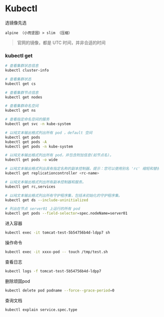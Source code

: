 # Kubectl



选镜像先选 

```
alpine （小而坚固）> slim （压缩）
```

> 官网的镜像，都是 UTC 时间，并非合适的时间





### kubectl get

```sh
# 查看集群状态信息
kubectl cluster-info

# 查看集群状态
kubectl get cs

# 查看集群节点信息
kubectl get nodes

# 查看集群命名空间
kubectl get ns

# 查看指定命名空间的服务
kubectl get svc -n kube-system

# 以纯文本输出格式列出所有 pod ，default 空间 
kubectl get pods
kubectl get pods -A 
kubectl get pods -n kube-system

# 以纯文本输出格式列出所有 pod，并包含附加信息(如节点名)。
kubectl get pods -o wide

# 以纯文本输出格式列出具有指定名称的副本控制器。提示：您可以使用别名 'rc' 缩短和替换 'replicationcontroller' 资源类型。
kubectl get replicationcontroller <rc-name>

# 以纯文本输出格式列出所有副本控制器和服务。
kubectl get rc,services

# 以纯文本输出格式列出所有守护程序集，包括未初始化的守护程序集。
kubectl get ds --include-uninitialized

# 列出在节点 server01 上运行的所有 pod
kubectl get pods --field-selector=spec.nodeName=server01
```



进入容器

```sh
kubectl exec -it tomcat-test-5b54756b4d-ldpp7 sh
```

操作命令

```sh
kubectl exec -it xxxx-pod -- touch /tmp/test.sh
```

查看日志

```sh
kubectl logs -f tomcat-test-5b54756b4d-ldpp7
```

删除顽固pod

```sh
kubectl delete pod podname --force--grace-period=0
```

查询文档

```sh
kubectl explain service.spec.type
```

